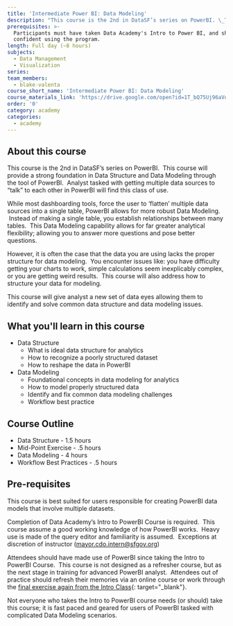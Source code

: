 ```yaml
---
title: 'Intermediate Power BI: Data Modeling'
description: "This course is the 2nd in DataSF’s series on PowerBI. \_This course will provide a strong foundation in Data Structure and Data Modeling through the tool of PowerBI. \_Analyst tasked with getting multiple data sources to “talk” to each other in PowerBI will find this class of use."
prerequisites: >-
  Participants must have taken Data Academy's Intro to Power BI, and should be
  confident using the program.
length: Full day (~8 hours)
subjects:
  - Data Management
  - Visualization
series:
team_members:
  - blake-valenta
course_short_name: 'Intermediate Power BI: Data Modeling'
course_materials_link: 'https://drive.google.com/open?id=1T_bQ75Uj96aVq27C00CrWLth5S2XzUXq'
order: '0'
category: academy
categories:
  - academy
---
```


## About this course

This course is the 2nd in DataSF’s series on PowerBI.  This course will provide a strong foundation in Data Structure and Data Modeling through the tool of PowerBI.  Analyst tasked with getting multiple data sources to “talk” to each other in PowerBI will find this class of use.

While most dashboarding tools, force the user to ‘flatten’ multiple data sources into a single table, PowerBI allows for more robust Data Modeling.  Instead of making a single table, you establish relationships between many tables.  This Data Modeling capability allows for far greater analytical flexibility; allowing you to answer more questions and pose better questions.

However, it is often the case that the data you are using lacks the proper structure for data modeling.  You encounter issues like: you have difficulty getting your charts to work, simple calculations seem inexplicably complex, or you are getting weird results.  This course will also address how to structure your data for modeling.

This course will give analyst a new set of data eyes allowing them to identify and solve common data structure and data modeling issues.

## What you'll learn in this course

* Data Structure
  * What is ideal data structure for analytics
  * How to recognize a poorly structured dataset
  * How to reshape the data in PowerBI
* Data Modeling
  * Foundational concepts in data modeling for analytics
  * How to model properly structured data
  * Identify and fix common data modeling challenges
  * Workflow best practice

## Course Outline

* Data Structure - 1.5 hours
* Mid-Point Exercise - .5 hours
* Data Modeling - 4 hours
* Workflow Best Practices - .5 hours

## Pre-requisites

This course is best suited for users responsible for creating PowerBI data models that involve multiple datasets.   

Completion of Data Academy’s Intro to PowerBI Course is required.  This course assume a good working knowledge of how PowerBI works.  Heavy use is made of the query editor and familiarity is assumed.  Exceptions at discretion of instructor (mayor.cdo.intern@sfgov.org)

Attendees should have made use of PowerBI since taking the Intro to PowerBI Course.  This course is not designed as a refresher course, but as the next stage in training for advanced PowerBI analyst.  Attendees out of practice should refresh their memories via an online course or work through the [final exercise again from the Intro Class](https://drive.google.com/drive/folders/1ot7J4lkhaoBR24dBhXbJbqs7wO5gJQpR){: target="_blank"}.

Not everyone who takes the Intro to PowerBI course needs (or should) take this course; it is fast paced and geared for users of PowerBI tasked with complicated Data Modeling scenarios.